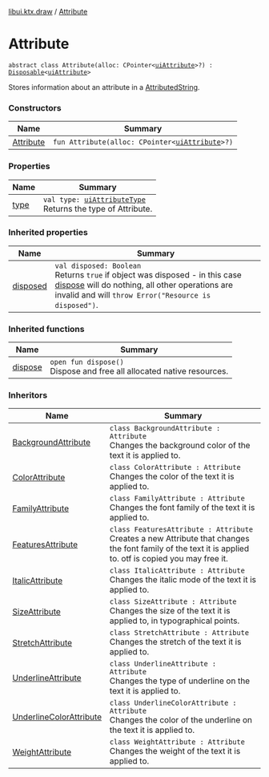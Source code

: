 [libui.ktx.draw](../README.md) / [Attribute](README.md)

# Attribute

`abstract class Attribute(alloc: CPointer<`[`uiAttribute`](../../libui/ui-attribute.md)`>?) : `[`Disposable`](../../libui.ktx/-disposable/README.md)`<`[`uiAttribute`](../../libui/ui-attribute.md)`> `

Stores information about an attribute in a [AttributedString](../-attributed-string/README.md).

### Constructors

| Name | Summary |
|---|---|
| [Attribute](-attribute.md) | `fun Attribute(alloc: CPointer<`[`uiAttribute`](../../libui/ui-attribute.md)`>?)` |

### Properties

| Name | Summary |
|---|---|
| [type](type.md) | `val type: `[`uiAttributeType`](../../libui/ui-attribute-type.md)<br>Returns the type of Attribute. |

### Inherited properties

| Name | Summary |
|---|---|
| [disposed](../../libui.ktx/-disposable/disposed.md) | `val disposed: Boolean`<br>Returns `true` if object was disposed - in this case [dispose](../../libui.ktx/-disposable/dispose.md) will do nothing, all other operations are invalid and will `throw Error("Resource is disposed")`. |

### Inherited functions

| Name | Summary |
|---|---|
| [dispose](../../libui.ktx/-disposable/dispose.md) | `open fun dispose()`<br>Dispose and free all allocated native resources. |

### Inheritors

| Name | Summary |
|---|---|
| [BackgroundAttribute](../-background-attribute/README.md) | `class BackgroundAttribute : Attribute`<br>Changes the background color of the text it is applied to. |
| [ColorAttribute](../-color-attribute/README.md) | `class ColorAttribute : Attribute`<br>Changes the color of the text it is applied to. |
| [FamilyAttribute](../-family-attribute/README.md) | `class FamilyAttribute : Attribute`<br>Changes the font family of the text it is applied to. |
| [FeaturesAttribute](../-features-attribute/README.md) | `class FeaturesAttribute : Attribute`<br>Creates a new Attribute that changes the font family of the text it is applied to. otf is copied you may free it. |
| [ItalicAttribute](../-italic-attribute/README.md) | `class ItalicAttribute : Attribute`<br>Changes the italic mode of the text it is applied to. |
| [SizeAttribute](../-size-attribute/README.md) | `class SizeAttribute : Attribute`<br>Changes the size of the text it is applied to, in typographical points. |
| [StretchAttribute](../-stretch-attribute/README.md) | `class StretchAttribute : Attribute`<br>Changes the stretch of the text it is applied to. |
| [UnderlineAttribute](../-underline-attribute/README.md) | `class UnderlineAttribute : Attribute`<br>Changes the type of underline on the text it is applied to. |
| [UnderlineColorAttribute](../-underline-color-attribute/README.md) | `class UnderlineColorAttribute : Attribute`<br>Changes the color of the underline on the text it is applied to. |
| [WeightAttribute](../-weight-attribute/README.md) | `class WeightAttribute : Attribute`<br>Changes the weight of the text it is applied to. |
